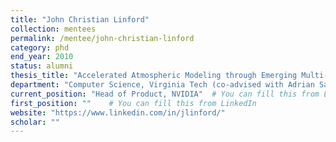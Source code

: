 ```yaml
---
title: "John Christian Linford"
collection: mentees
permalink: /mentee/john-christian-linford
category: phd
end_year: 2010
status: alumni
thesis_title: "Accelerated Atmospheric Modeling through Emerging Multi-Core Technologies"
department: "Computer Science, Virginia Tech (co-advised with Adrian Sandu)"
current_position: "Head of Product, NVIDIA"  # You can fill this from LinkedIn
first_position: ""    # You can fill this from LinkedIn
website: "https://www.linkedin.com/in/jlinford/"
scholar: ""
---
```

